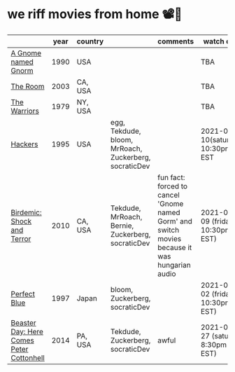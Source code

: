 # we riff movies from home 📽️🍿

|                                                                                   | year | country |                                                       | comments                                                                                       | watch date                       |     |     |     |     |     |     |
| --------------------------------------------------------------------------------- | ---- | ------- | ----------------------------------------------------- | ---------------------------------------------------------------------------------------------- | -------------------------------- | --- | --- | --- | --- | --- | --- |
|[A Gnome named Gnorm](https://www.imdb.com/title/tt0109912)|1990|USA|||TBA 
|[The Room](https://www.imdb.com/title/tt0368226/)|2003|CA, USA|||TBA
|[The Warriors](https://www.imdb.com/title/tt0080120/)|1979|NY, USA|||TBA
|[Hackers](https://www.imdb.com/title/tt0113243/)|1995|USA| egg, Tekdude, bloom, MrRoach, Zuckerberg, socraticDev||2021-04-10(saturday) 10:30pm EST 
|[Birdemic: Shock and Terror](https://www.imdb.com/title/tt1316037/)               | 2010 | CA, USA | Tekdude, MrRoach, Bernie, Zuckerberg, socraticDev     | fun fact: forced to cancel 'Gnome named Gorm' and switch movies because it was hungarian audio | 2021-04-09 (friday 10:30pm EST)  |     |     |     |     |     |     |                                           |  |     |     |     |     |     |     |
| [Perfect Blue](https://www.imdb.com/title/tt0156887/)                             | 1997 | Japan   | bloom, Zuckerberg, socraticDev                        |                                                                                                | 2021-04-02 (friday 10:30pm EST)  |     |     |     |     |     |     |
| [Beaster Day: Here Comes Peter Cottonhell](https://www.imdb.com/title/tt4065066/) | 2014 | PA, USA | Tekdude, Zuckerberg, socraticDev                      | awful                                                                                          | 2021-03-27 (saturday 8:30pm EST) |     |     |     |     |     |     |

